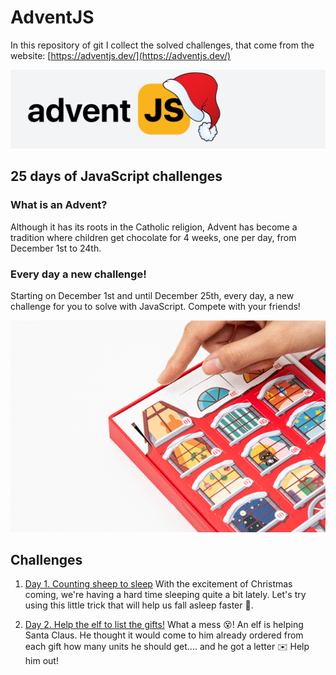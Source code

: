 # AdventJS

In this repository of git I collect the solved challenges, that come from the website:
[https://adventjs.dev/](https://adventjs.dev/)

![Challenges JS](./README/images/js.svg)

## 25 days of JavaScript challenges

### What is an Advent?

Although it has its roots in the Catholic religion, Advent has become a tradition where children get chocolate for 4 weeks, one per day, from December 1st to 24th.

### Every day a new challenge!

Starting on December 1st and until December 25th, every day, a new challenge for you to solve with JavaScript. Compete with your friends!

![Advent calendar](./README/images/advent-calendar.gif)

## Challenges

1. [Day 1. Counting sheep to sleep](./challenge-01/README.md)
   With the excitement of Christmas coming, we're having a hard time sleeping quite a bit lately. Let's try using this little trick that will help us fall asleep faster 🐑.

1. [Day 2. Help the elf to list the gifts!](./challenge-02/README.md)
   What a mess 😵! An elf is helping Santa Claus. He thought it would come to him already ordered from each gift how many units he should get.... and he got a letter ✉️ Help him out!
